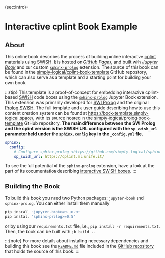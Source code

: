 (sec:intro)=
# Interactive cplint Book Example #

## About ##
This online book describes the process of building online interactive [cplint]
materials using [SWISH].
It is hosted on [*GitHub Pages*], and built with [*Jupyter Book*] and our
custom [`sphinx-prolog`] extension.
The source of this book can be found in the
[simply-logical/cplint-book-template] GitHub repository, which can also serve
as a template and a starting point for building your own book.

:::{tip}
This template is a proof-of-concept for embedding interactive [cplint]-based
[SWISH] code boxes using the [`sphinx-prolog`] Jupyter Book extension.
This extension was primarily developed for [SWI Prolog] and the original
[Prolog SWISH].
The full template and a user guide describing how to use this content
creation system can be found at <https://book-template.simply-logical.space/>,
with its source hosted in the [simply-logical/prolog-book-template] GitHub
repository.
**The main difference between the SWI Prolog and the cplint version is the
SWISH URL configured with the `sp_swish_url` parameter held under the
`sphinx.config` key in the [`_config.yml`] file.**
```yaml
sphinx:
  config:
    # Configure sphinx-prolog <https://github.com/simply-logical/sphinx-prolog>
    sp_swish_url: https://cplint.ml.unife.it/
```
To see the full potential of the `sphinx-prolog` extension, have a look at
the part of its documentation describing [interactive SWISH boxes].
:::

## Building the Book ##
To build this book you need two Python packages: `jupyter-book` and
`sphinx-prolog`.
You can either install them manually
```bash
pip install "jupyter-book>=0.10.0"
pip install "sphinx-prolog>=0.5"
```
or by using our `requirements.txt` file, i.e.,
`pip install -r requirements.txt`.
Then, the book can be built with `jb build .`.

:::{note}
For more details about installing necessary dependencies and building this
book see the [`README.md`] file included in the [GitHub repository] that
holds the source of this book.
:::

[cplint]: https://friguzzi.github.io/cplint/_build/html/
[SWISH]: https://cplint.ml.unife.it/
[SWI Prolog]: https://www.swi-prolog.org/
[Prolog SWISH]: https://swish.swi-prolog.org/
[*GitHub Pages*]: https://pages.github.com/
[*Jupyter Book*]: https://jupyterbook.org/
[`sphinx-prolog`]: https://github.com/simply-logical/sphinx-prolog
[GitHub repository]: https://github.com/simply-logical/cplint-book-template
[`README.md`]: https://github.com/simply-logical/cplint-book-template#building-the-book
[simply-logical/cplint-book-template]: https://github.com/simply-logical/cplint-book-template
[simply-logical/prolog-book-template]: https://github.com/simply-logical/prolog-book-template
[`_config.yml`]: https://github.com/simply-logical/cplint-book-template/blob/master/_config.yml
[interactive SWISH boxes]: https://book-template.simply-logical.space/src/text/sphinx_prolog_swish.html
